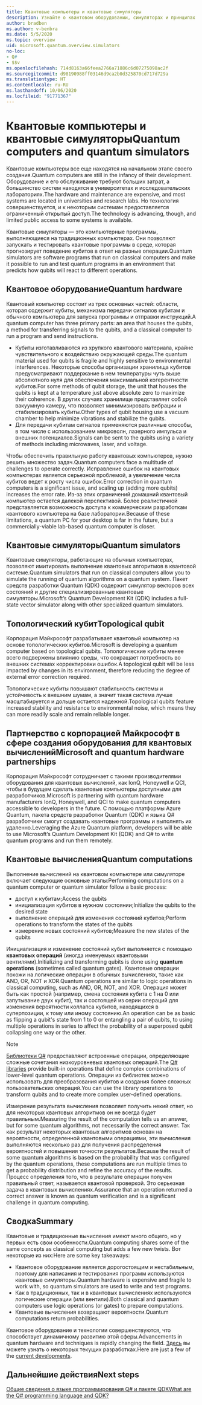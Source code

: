 ```yaml
---
title: Квантовые компьютеры и квантовые симуляторы
description: Узнайте о квантовом оборудовании, симуляторах и принципах квантовых операций.
author: bradben
ms.author: v-benbra
ms.date: 5/5/2020
ms.topic: overview
uid: microsoft.quantum.overview.simulators
no-loc:
- Q#
- $$v
ms.openlocfilehash: 714d8163a66feea2766a71886c6d07275098ac2f
ms.sourcegitcommit: d98190988ff03146d9ca2b0d325870cd717d729a
ms.translationtype: HT
ms.contentlocale: ru-RU
ms.lasthandoff: 10/06/2020
ms.locfileid: "91771367"
---
```

# <a name="quantum-computers-and-quantum-simulators"></a><span data-ttu-id="f2824-103">Квантовые компьютеры и квантовые симуляторы</span><span class="sxs-lookup"><span data-stu-id="f2824-103">Quantum computers and quantum simulators</span></span>

<span data-ttu-id="f2824-104">Квантовые компьютеры все еще находятся на начальном этапе своего создания.</span><span class="sxs-lookup"><span data-stu-id="f2824-104">Quantum computers are still in the infancy of their development.</span></span> <span data-ttu-id="f2824-105">Оборудование и его обслуживание требуют больших затрат, а большинство систем находятся в университетах и исследовательских лабораториях.</span><span class="sxs-lookup"><span data-stu-id="f2824-105">The hardware and maintenance are expensive, and most systems are located in universities and research labs.</span></span> <span data-ttu-id="f2824-106">Но технология совершенствуется, и к некоторым системам предоставляется ограниченный открытый доступ.</span><span class="sxs-lookup"><span data-stu-id="f2824-106">The technology is advancing, though, and limited public access to some systems is available.</span></span>

<span data-ttu-id="f2824-107">Квантовые симуляторы — это компьютерные программы, выполняющиеся на традиционных компьютерах. Они позволяют запускать и тестировать квантовые программы в среде, которая прогнозирует поведение кубитов в ответ на разные операции.</span><span class="sxs-lookup"><span data-stu-id="f2824-107">Quantum simulators are software programs that run on classical computers and make it possible to run and test quantum programs in an environment that predicts how qubits will react to different operations.</span></span>

## <a name="quantum-hardware"></a><span data-ttu-id="f2824-108">Квантовое оборудование</span><span class="sxs-lookup"><span data-stu-id="f2824-108">Quantum hardware</span></span>

<span data-ttu-id="f2824-109">Квантовый компьютер состоит из трех основных частей: области, которая содержит кубиты, механизма передачи сигналов кубитам и обычного компьютера для запуска программы и отправки инструкций.</span><span class="sxs-lookup"><span data-stu-id="f2824-109">A quantum computer has three primary parts: an area that houses the qubits, a method for transferring signals to the qubits, and a classical computer to run a program and send instructions.</span></span>

- <span data-ttu-id="f2824-110">Кубиты изготавливаются из хрупкого квантового материала, крайне чувствительного к воздействию окружающей среды.</span><span class="sxs-lookup"><span data-stu-id="f2824-110">The quantum material used for qubits is fragile and highly sensitive to environmental interferences.</span></span> <span data-ttu-id="f2824-111">Некоторые способы организации хранилища кубитов предусматривают поддержание в нем температуры чуть выше абсолютного нуля для обеспечения максимальной когерентности кубитов.</span><span class="sxs-lookup"><span data-stu-id="f2824-111">For some methods of qubit storage, the unit that houses the qubits is kept at a temperature just above absolute zero to maximize their coherence.</span></span> <span data-ttu-id="f2824-112">В других случаях хранилище представляет собой вакуумную камеру, что позволяет минимизировать вибрации и стабилизировать кубиты.</span><span class="sxs-lookup"><span data-stu-id="f2824-112">Other types of qubit housing use a vacuum chamber to help minimize vibrations and stabilize the qubits.</span></span>  
- <span data-ttu-id="f2824-113">Для передачи кубитам сигналов применяются различные способы, в том числе с использованием микроволн, лазерного импульса и внешних потенциалов.</span><span class="sxs-lookup"><span data-stu-id="f2824-113">Signals can be sent to the qubits using a variety of methods including microwaves, laser, and voltage.</span></span>

<span data-ttu-id="f2824-114">Чтобы обеспечить правильную работу квантовых компьютеров, нужно решить множество задач.</span><span class="sxs-lookup"><span data-stu-id="f2824-114">Quantum computers face a multitude of challenges to operate correctly.</span></span> <span data-ttu-id="f2824-115">Исправление ошибок на квантовых компьютерах является серьезной проблемой, а увеличение числа кубитов ведет к росту числа ошибок.</span><span class="sxs-lookup"><span data-stu-id="f2824-115">Error correction in quantum computers is a significant issue, and scaling up (adding more qubits) increases the error rate.</span></span> <span data-ttu-id="f2824-116">Из-за этих ограничений домашний квантовый компьютер остается далекой перспективой. Более реалистичной представляется возможность доступа к коммерческим разработкам квантового компьютера на базе лаборатории.</span><span class="sxs-lookup"><span data-stu-id="f2824-116">Because of these limitations, a quantum PC for your desktop is far in the future, but a commercially-viable lab-based quantum computer is closer.</span></span>

## <a name="quantum-simulators"></a><span data-ttu-id="f2824-117">Квантовые симуляторы</span><span class="sxs-lookup"><span data-stu-id="f2824-117">Quantum simulators</span></span>

<span data-ttu-id="f2824-118">Квантовые симуляторы, работающие на обычных компьютерах, позволяют имитировать выполнение квантовых алгоритмов в квантовой системе.</span><span class="sxs-lookup"><span data-stu-id="f2824-118">Quantum simulators that run on classical computers allow you to simulate the running of quantum algorithms on a quantum system.</span></span>  <span data-ttu-id="f2824-119">Пакет средств разработки Quantum (QDK) содержит симулятор векторов всех состояний и другие специализированные квантовые симуляторы.</span><span class="sxs-lookup"><span data-stu-id="f2824-119">Microsoft’s Quantum Development Kit (QDK) includes a full-state vector simulator along with other specialized quantum simulators.</span></span>

## <a name="topological-qubit"></a><span data-ttu-id="f2824-120">Топологический кубит</span><span class="sxs-lookup"><span data-stu-id="f2824-120">Topological qubit</span></span>

<span data-ttu-id="f2824-121">Корпорация Майкрософт разрабатывает квантовый компьютер на основе топологических кубитов.</span><span class="sxs-lookup"><span data-stu-id="f2824-121">Microsoft is developing a quantum computer based on topological qubits.</span></span> <span data-ttu-id="f2824-122">Топологические кубиты менее всего подвержены влиянию среды, что сокращает потребность во внешних системах корректировки ошибок.</span><span class="sxs-lookup"><span data-stu-id="f2824-122">A topological qubit will be less impacted by changes in its environment, therefore reducing the degree of external error correction required.</span></span>

<span data-ttu-id="f2824-123">Топологические кубиты повышают стабильность системы и устойчивость к внешним шумам, а значит такая система лучше масштабируется и дольше остается надежной.</span><span class="sxs-lookup"><span data-stu-id="f2824-123">Topological qubits feature increased stability and resistance to environmental noise, which means they can more readily scale and remain reliable longer.</span></span>

## <a name="microsoft-and-quantum-hardware-partnerships"></a><span data-ttu-id="f2824-124">Партнерство с корпорацией Майкрософт в сфере создания оборудования для квантовых вычислений</span><span class="sxs-lookup"><span data-stu-id="f2824-124">Microsoft and quantum hardware partnerships</span></span>

<span data-ttu-id="f2824-125">Корпорация Майкрософт сотрудничает с такими производителями оборудования для квантовых вычислений, как IonQ, Honeywell и QCI, чтобы в будущем сделать квантовые компьютеры доступными для разработчиков.</span><span class="sxs-lookup"><span data-stu-id="f2824-125">Microsoft is partnering with quantum hardware manufacturers IonQ, Honeywell, and QCI to make quantum computers accessible to developers in the future.</span></span> <span data-ttu-id="f2824-126">С помощью платформы Azure Quantum, пакета средств разработки Quantum (QDK) и языка Q# разработчики смогут создавать квантовые программы и выполнять их удаленно.</span><span class="sxs-lookup"><span data-stu-id="f2824-126">Leveraging the Azure Quantum platform, developers will be able to use Microsoft’s Quantum Development Kit (QDK) and Q# to write quantum programs and run them remotely.</span></span>

## <a name="quantum-computations"></a><span data-ttu-id="f2824-127">Квантовые вычисления</span><span class="sxs-lookup"><span data-stu-id="f2824-127">Quantum computations</span></span>

<span data-ttu-id="f2824-128">Выполнение вычислений на квантовом компьютере или симуляторе включает следующие основные этапы:</span><span class="sxs-lookup"><span data-stu-id="f2824-128">Performing computations on a quantum computer or quantum simulator follow a basic process:</span></span>

- <span data-ttu-id="f2824-129">доступ к кубитам;</span><span class="sxs-lookup"><span data-stu-id="f2824-129">Access the qubits</span></span>
- <span data-ttu-id="f2824-130">инициализация кубитов в нужном состоянии;</span><span class="sxs-lookup"><span data-stu-id="f2824-130">Initialize the qubits to the desired state</span></span>
- <span data-ttu-id="f2824-131">выполнение операций для изменения состояний кубитов;</span><span class="sxs-lookup"><span data-stu-id="f2824-131">Perform operations to transform the states of the qubits</span></span>
- <span data-ttu-id="f2824-132">измерение новых состояний кубитов;</span><span class="sxs-lookup"><span data-stu-id="f2824-132">Measure the new states of the qubits</span></span>

<span data-ttu-id="f2824-133">Инициализация и изменение состояний кубит выполняется с помощью **квантовых операций** (иногда именуемых квантовыми вентилями).</span><span class="sxs-lookup"><span data-stu-id="f2824-133">Initializing and transforming qubits is done using **quantum operations** (sometimes called quantum gates).</span></span> <span data-ttu-id="f2824-134">Квантовые операции похожи на логические операции в обычных вычислениях, такие как AND, OR, NOT и XOR.</span><span class="sxs-lookup"><span data-stu-id="f2824-134">Quantum operations are similar to logic operations in classical computing, such as AND, OR, NOT, and XOR.</span></span> <span data-ttu-id="f2824-135">Операция может быть как простой (например, смена состояния кубита с 1 на 0 или запутывание двух кубит), так и состоящей из серии операций для изменения вероятности коллапса кубитов, находящихся в суперпозиции, к тому или иному состоянию.</span><span class="sxs-lookup"><span data-stu-id="f2824-135">An operation can be as basic as flipping a qubit's state from 1 to 0 or entangling a pair of qubits, to using multiple operations in series to affect the probability of a superposed qubit collapsing one way or the other.</span></span>

> [!NOTE] 
> <span data-ttu-id="f2824-136">[Библиотеки Q#](xref:microsoft.quantum.libraries) предоставляют встроенные операции, определяющие сложные сочетания низкоуровневых квантовых операций.</span><span class="sxs-lookup"><span data-stu-id="f2824-136">The [Q# libraries](xref:microsoft.quantum.libraries) provide built-in operations that define complex combinations of lower-level quantum operations.</span></span> <span data-ttu-id="f2824-137">Операции из библиотек можно использовать для преобразования кубитов и создания более сложных пользовательских операций.</span><span class="sxs-lookup"><span data-stu-id="f2824-137">You can use the library operations to transform qubits and to create more complex user-defined operations.</span></span>  

<span data-ttu-id="f2824-138">Измерение результата вычисления позволяет получить некий ответ, но для некоторых квантовых алгоритмов он не всегда будет правильным.</span><span class="sxs-lookup"><span data-stu-id="f2824-138">Measuring the result of the computation tells us an answer, but for some quantum algorithms, not necessarily the correct answer.</span></span> <span data-ttu-id="f2824-139">Так как результат некоторых квантовых алгоритмов основан на вероятности, определенной квантовыми операциями, эти вычисления выполняются несколько раз для получения распределения вероятностей и повышения точности результатов.</span><span class="sxs-lookup"><span data-stu-id="f2824-139">Because the result of some quantum algorithms is based on the probability that was configured by the quantum operations, these computations are run multiple times to get a probability distribution and refine the accuracy of the results.</span></span>  <span data-ttu-id="f2824-140">Процесс определения того, что в результате операции получен правильный ответ, называется квантовой проверкой. Это серьезная задача в квантовых вычислениях.</span><span class="sxs-lookup"><span data-stu-id="f2824-140">Assurance that an operation returned a correct answer is known as quantum verification and is a significant challenge in quantum computing.</span></span>

## <a name="summary"></a><span data-ttu-id="f2824-141">Сводка</span><span class="sxs-lookup"><span data-stu-id="f2824-141">Summary</span></span>

<span data-ttu-id="f2824-142">Квантовые и традиционные вычисления имеют много общего, но у первых есть свои особенности.</span><span class="sxs-lookup"><span data-stu-id="f2824-142">Quantum computing shares some of the same concepts as classical computing but adds a few new twists.</span></span> <span data-ttu-id="f2824-143">Вот некоторые из них:</span><span class="sxs-lookup"><span data-stu-id="f2824-143">Here are some key takeaways:</span></span>

- <span data-ttu-id="f2824-144">Квантовое оборудование является дорогостоящим и нестабильным, поэтому для написания и тестирования программ используются квантовые симуляторы.</span><span class="sxs-lookup"><span data-stu-id="f2824-144">Quantum hardware is expensive and fragile to work with, so quantum simulators are used to write and test programs.</span></span>
- <span data-ttu-id="f2824-145">Как в традиционных, так и в квантовых вычислениях используются логические операции (или вентили).</span><span class="sxs-lookup"><span data-stu-id="f2824-145">Both classical and quantum computers use logic operations (or gates) to prepare computations.</span></span>
- <span data-ttu-id="f2824-146">Квантовые вычисления возвращают вероятности.</span><span class="sxs-lookup"><span data-stu-id="f2824-146">Quantum computations return probabilities.</span></span>

<span data-ttu-id="f2824-147">Квантовое оборудование и технологии совершенствуются, что способствует динамичному развитию этой сферы.</span><span class="sxs-lookup"><span data-stu-id="f2824-147">Advancements in quantum hardware and techniques is rapidly changing the field.</span></span> <span data-ttu-id="f2824-148">[Здесь](https://phys.org/search/?search=quantum+computer&s=0) вы можете узнать о некоторых текущих разработках.</span><span class="sxs-lookup"><span data-stu-id="f2824-148">Here are just a few of the [current developments](https://phys.org/search/?search=quantum+computer&s=0).</span></span>

## <a name="next-steps"></a><span data-ttu-id="f2824-149">Дальнейшие действия</span><span class="sxs-lookup"><span data-stu-id="f2824-149">Next steps</span></span>

[<span data-ttu-id="f2824-150">Общие сведения о языке программирования Q# и пакете QDK</span><span class="sxs-lookup"><span data-stu-id="f2824-150">What are the Q# programming language and QDK?</span></span>](xref:microsoft.quantum.overview.q-sharp)
